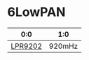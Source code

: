 # 6LowPAN

| 0:0 | 1:0 |
| -- | -- |
|[LPR9202](http://www2.satori.co.jp/wireless/products_solutions/920mhz/6lowpan_howto.html) | 920mHz | 佐鳥電機株式会社 |
